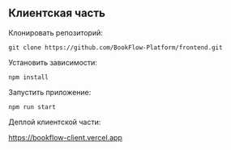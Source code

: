 ## Клиентская часть

Клонировать репозиторий:

`git clone https://github.com/BookFlow-Platform/frontend.git`

Установить зависимости:

`npm install`

Запустить приложение:

`npm run start`

Деплой клиентской части:

https://bookflow-client.vercel.app
